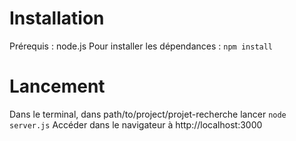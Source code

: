 # Installation
Prérequis : node.js
Pour installer les dépendances : `npm install`

# Lancement
Dans le terminal, dans path/to/project/projet-recherche lancer `node server.js`
Accéder dans le navigateur à http://localhost:3000
